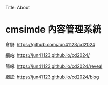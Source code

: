 Title: About

# cmsimde 內容管理系統

倉儲: <a href="https://github.com/Jun41123/cd2024">https://github.com/Jun41123/cd2024</a>

網站: <a href="https://jun41123.github.io/cd2024/">https://jun41123.github.io/cd2024/</a>

簡報: <a href=" https://jun41123.github.io/cd2024/reveal"> https://jun41123.github.io/cd2024/reveal</a>

網誌: <a href="https://jun41123.github.io/cd2024/blog">https://jun41123.github.io/cd2024/blog</a>








